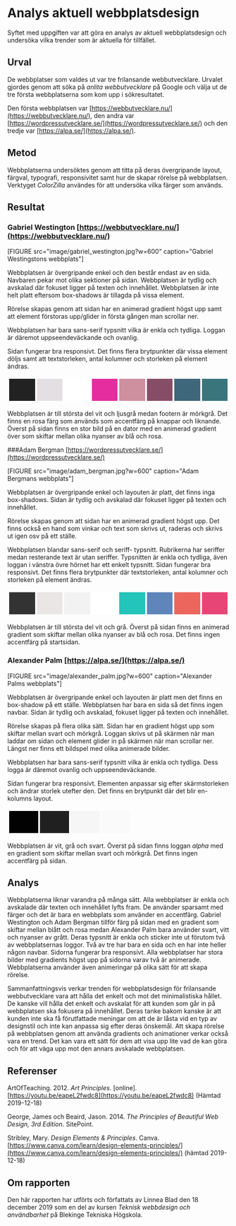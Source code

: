 Analys aktuell webbplatsdesign
=======================
Syftet med uppgiften var att göra en analys av aktuell webbplatsdesign och undersöka vilka trender som är aktuella för tillfället.


Urval
-----------------------
De webbplatser som valdes ut var tre frilansande webbutvecklare. Urvalet gjordes genom att söka på *anlita webbutvecklare* på Google och välja ut de tre första webbplatserna som kom upp i sökresultatet.

Den första webbplatsen var [https://webbutvecklare.nu/](https://webbutvecklare.nu/), den andra var [https://wordpressutvecklare.se/](https://wordpressutvecklare.se/) och den tredje var [https://alpa.se/](https://alpa.se/).


Metod
-----------------------
Webbplatserna undersöktes genom att titta på deras övergripande layout, färgval, typografi, responsivitet samt hur de skapar rörelse på webbplatsen. Verktyget *ColorZilla* användes för att undersöka vilka färger som används.


Resultat
-----------------------

### Gabriel Westington [https://webbutvecklare.nu/](https://webbutvecklare.nu/)

[FIGURE src="image/gabriel_westington.jpg?w=600"  caption="Gabriel Westingstons webbplats"]

Webbplatsen är övergripande enkel och den består endast av en sida. Navbaren pekar mot olika sektioner på sidan. Webbplatsen är tydlig och avskalad där fokuset ligger på texten och innehållet. Webbplatsen är inte helt platt eftersom box-shadows är tillagda på vissa element.

Rörelse skapas genom att sidan har en animerad gradient högst upp samt att element förstoras upp/glider in första gången man scrollar ner.

Webbplatsen har bara sans-serif typsnitt vilka är enkla och tydliga. Loggan är däremot uppseendeväckande och ovanlig.

Sidan fungerar bra responsivt. Det finns flera brytpunkter där vissa element döljs samt att textstorleken, antal kolumner och storleken på element ändras.

<table style="border-spacing: 4px; border-collapse: separate">
<tr>
<td style="height: 50px; width: 50px; background-color: #222">
<td style="height: 50px; width: 50px; background-color: #e4dfe2">
<td style="height: 50px; width: 50px; background-color: #fff">
<td style="height: 50px; width: 50px; background-color: #e42d9f">
<td style="height: 50px; width: 50px; background-color: #CE8F9E">
<td style="height: 50px; width: 50px; background-color: #864D66">
<td style="height: 50px; width: 50px; background-color: #3F677B">
<td style="height: 50px; width: 50px; background-color: #3A757B">
</tr>
</table>

Webbplatsen är till största del vit och ljusgrå medan footern är mörkgrå. Det finns en rosa färg som används som accentfärg på knappar och liknande. Överst på sidan finns en stor bild på en dator med en animerad gradient över som skiftar mellan olika nyanser av blå och rosa.


###Adam Bergman [https://wordpressutvecklare.se/](https://wordpressutvecklare.se/)

[FIGURE src="image/adam_bergman.jpg?w=600"  caption="Adam Bergmans webbplats"]

Webbplatsen är övergripande enkel och layouten är platt, det finns inga box-shadows. Sidan är tydlig och avskalad där fokuset ligger på texten och innehållet.

Rörelse skapas genom att sidan har en animerad gradient högst upp. Det finns också en hand som vinkar och text som skrivs ut, raderas och skrivs ut igen osv på ett ställe.

Webbplatsen blandar sans-serif och seriff- typsnitt. Rubrikerna har seriffer medan resterande text är utan seriffer. Typsnitten är enkla och tydliga, även loggan i vänstra övre hörnet har ett enkelt typsnitt.
Sidan fungerar bra responsivt. Det finns flera brytpunkter där textstorleken, antal kolumner och storleken på element ändras.

<table style="border-spacing: 4px; border-collapse: separate">
<tr>
<td style="height: 50px; width: 50px; background-color: #333">
<td style="height: 50px; width: 50px; background-color: #EAE6E5">
<td style="height: 50px; width: 50px; background-color: #f2f2f2">
<td style="height: 50px; width: 50px; background-color: #fff">
<td style="height: 50px; width: 50px; background-color: #23C4B9">
<td style="height: 50px; width: 50px; background-color: #5F85BA">
<td style="height: 50px; width: 50px; background-color: #EC665E">
<td style="height: 50px; width: 50px; background-color: #E84577">
</tr>
</table>

Webbplatsen är till största del vit och grå. Överst på sidan finns en animerad gradient som skiftar mellan olika nyanser av blå och rosa. Det finns ingen accentfärg på startsidan.


### Alexander Palm [https://alpa.se/](https://alpa.se/)

[FIGURE src="image/alexander_palm.jpg?w=600"  caption="Alexander Palms webbplats"]

Webbplatsen är övergripande enkel och layouten är platt men det finns en  box-shadow på ett ställe. Webbplatsen har bara en sida så det finns ingen navbar. Sidan är tydlig och avskalad, fokuset ligger på texten och innehållet.

Rörelse skapas på flera olika sätt. Sidan har en gradient högst upp som skiftar mellan svart och mörkgrå. Loggan skrivs ut på skärmen när man laddar om sidan och element glider in på skärmen när man scrollar ner. Längst ner finns ett bildspel med olika animerade bilder.

Webbplatsen har bara sans-serif typsnitt vilka är enkla och tydliga. Dess logga är däremot ovanlig och uppseendeväckande.

Sidan fungerar bra responsivt. Elementen anpassar sig efter skärmstorleken och ändrar storlek utefter den. Det finns en brytpunkt där det blir en-kolumns layout.

<table style="border-spacing: 4px; border-collapse: separate">
<tr>
<td style="height: 50px; width: 50px; background-color: #020202">
<td style="height: 50px; width: 50px; background-color: #202020">
<td style="height: 50px; width: 50px; background-color: #F6F6F6">
<td style="height: 50px; width: 50px; background-color: #FAFAFA">
</tr>
</table>

Webbplatsen är vit, grå och svart. Överst på sidan finns loggan *alpha* med en gradient som skiftar mellan svart och mörkgrå. Det finns ingen accentfärg på sidan.


Analys
-----------------------
Webbplatserna liknar varandra på många sätt. Alla webbplatser är enkla och avskalade där texten och innehållet lyfts fram. De använder sparsamt med färger och det är bara en webbplats som använder en accentfärg. Gabriel Westington och Adam Bergman tillför färg på sidan med en gradient som skiftar mellan blått och rosa medan Alexander Palm bara använder svart, vitt och nyanser av grått. Deras typsnitt är enkla och sticker inte ut förutom två av webbplatsernas loggor. Två av tre har bara en sida och en har inte heller någon navbar. Sidorna fungerar bra responsivt. Alla webbplatser har stora bilder med gradients högst upp på sidorna varav två är animerade. Webbplatserna använder även animeringar på olika sätt för att skapa rörelse.

Sammanfattningsvis verkar trenden för webbplatsdesign för frilansande webbutvecklare vara att hålla det enkelt och mot det minimalistiska hållet. De kanske vill hålla det enkelt och avskalat för att kunden som går in på webbplatsen ska fokusera på innehållet. Deras tanke bakom kanske är att kunden inte ska få förutfattade meningar om att de är låsta vid en typ av designstil och inte kan anpassa sig efter deras önskemål. Att skapa rörelse på webbplatsen genom att använda gradients och animationer verkar också vara en trend. Det kan vara ett sätt för dem att visa upp lite vad de kan göra och för att väga upp mot den annars avskalade webbplatsen.


Referenser
-----------------------
ArtOfTeaching. 2012. *Art Principles*. [online]. [https://youtu.be/eapeL2fwdc8](https://youtu.be/eapeL2fwdc8) (Hämtad 2019-12-18)

George, James och Beaird, Jason. 2014. *The Principles of Beautiful Web Design, 3rd Edition*. SitePoint.

Stribley, Mary. *Design Elements & Principles*. Canva. [https://www.canva.com/learn/design-elements-principles/](https://www.canva.com/learn/design-elements-principles/) (hämtad 2019-12-18)


Om rapporten
-----------------------
Den här rapporten har utförts och författats av Linnea Blad den 18 december 2019 som en del av kursen *Teknisk webbdesign och användbarhet* på Blekinge Tekniska Högskola.
